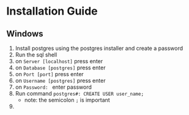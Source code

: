# Installation Guide
## Windows
1. Install postgres using the postgres installer and create a password
2. Run the sql shell
3. on `Server [localhost]` press enter
4. on `Database [postgres]` press enter
5. on `Port [port]` press enter
6. on `Username [postgres]` press enter
7. on `Password: ` enter password
8. Run command `postgres#: CREATE USER user_name;`
    * note: the semicolon `;` is important
9. 